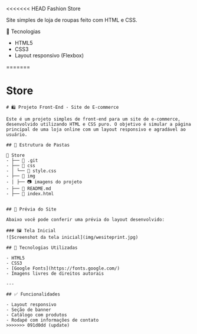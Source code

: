<<<<<<< HEAD
Fashion Store

Site simples de loja de roupas feito com HTML e CSS.

🔧 Tecnologias

- HTML5  
- CSS3  
- Layout responsivo (Flexbox)


=======
# Store
```
# 🛍️ Projeto Front-End - Site de E-commerce

Este é um projeto simples de front-end para um site de e-commerce, desenvolvido utilizando HTML e CSS puro. O objetivo é simular a página principal de uma loja online com um layout responsivo e agradável ao usuário.

## 📁 Estrutura de Pastas

📁 Store
- ├── 📁 .git
- ├── 📁 css
- │ └── 📄 style.css
- ├── 📁 img
- │ ├── 📷 imagens do projeto
- ├── 📄 README.md
- ├── 📄 index.html


## 📸 Prévia do Site

Abaixo você pode conferir uma prévia do layout desenvolvido:

### 🖼️ Tela Inicial  
![Screenshot da tela inicial](img/wesiteprint.jpg)

## 🧰 Tecnologias Utilizadas

- HTML5  
- CSS3  
- [Google Fonts](https://fonts.google.com/)  
- Imagens livres de direitos autorais  

---

## ✅ Funcionalidades

- Layout responsivo  
- Seção de banner  
- Catálogo com produtos  
- Rodapé com informações de contato
>>>>>>> 091d0dd (update)
